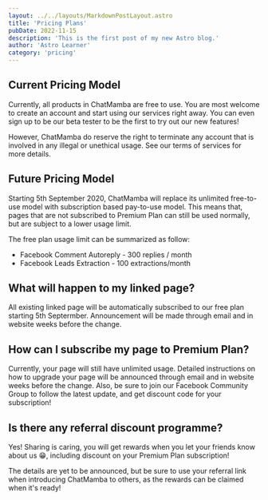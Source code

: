 ```yaml
---
layout: ../../layouts/MarkdownPostLayout.astro
title: 'Pricing Plans'
pubDate: 2022-11-15
description: 'This is the first post of my new Astro blog.'
author: 'Astro Learner'
category: 'pricing'
---
```


## Current Pricing Model

Currently, all products in ChatMamba are free to use. You are most welcome to create an account and start using our services right away. You can even sign up to be our beta tester to be the first to try out our new features!

However, ChatMamba do reserve the right to terminate any account that is involved in any illegal or unethical usage. See our terms of services for more details.

## Future Pricing Model

Starting 5th September 2020, ChatMamba will replace its unlimited free-to-use model with subscription based pay-to-use model. This means that, pages that are not subscribed to Premium Plan can still be used normally, but are subject to a lower usage limit.

The free plan usage limit can be summarized as follow:

- Facebook Comment Autoreply - 300 replies / month
- Facebook Leads Extraction - 100 extractions/month

## What will happen to my linked page?

All existing linked page will be automatically subscribed to our free plan starting 5th Septermber. Announcement will be made through email and in website weeks before the change.

## How can I subscribe my page to Premium Plan?

Currently, your page will still have unlimited usage. Detailed instructions on how to upgrade your page will be announced through email and in website weeks before the change. Also, be sure to join our Facebook Community Group to follow the latest update, and get discount code for your subscription!

## Is there any referral discount programme?

Yes! Sharing is caring, you will get rewards when you let your friends know about us 😁, including discount on your Premium Plan subscription!

The details are yet to be announced, but be sure to use your referral link when introducing ChatMamba to others, as the rewards can be claimed when it's ready!
